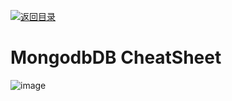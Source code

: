 [![返回目录](https://parg.co/UCb)](https://github.com/wx-chevalier/Awesome-CheatSheets)

# MongodbDB CheatSheet

![image](https://user-images.githubusercontent.com/5803001/51297667-2ca78400-1a5c-11e9-9a52-7b358fa0148c.png)
